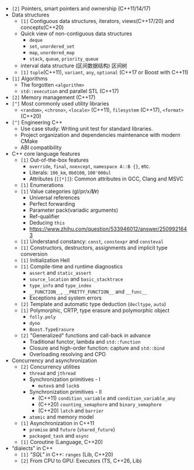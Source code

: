 * `[2]` Pointers, smart pointers and ownership (C++11/14/17)
* Data structures
  * `[1]` Contiguous data structures, iterators, views(C++17/20) and concepts(C++20)
  * Quick view of non-contiguous data structures
	  * `deque`
	  * `set`, `unordered_set`
	  * `map`, `unordered_map`
	  * `stack`, `queue`, `priority_queue`
  * interval data structure (区间数据结构) 区间树
  * `[1]` `tuple`(C++11), `variant`, `any`, `optional` (C++17 or Boost with C++11)
* `[1]` Algorithms
  * The forgotten `<algorithm>`
  * `std::execution` and parallel STL (C++17)
* `[2]` Memory management (C++17)
* `[^]` Most commonly used utility libraries
  * `<random>`, `<chrono>`, `<locale>` (C++11), `filesystem` (C++17), `<format>` (C++20)
* `[^]` Engineering C++
	* Use case study: Writing unit test for standard libraries.
	* Project organization and dependencies maintenance with modern CMake
	* ABI compatibility
* C++ core language features
  * `[1]` Out-of-the-box features
    * `override`, `final`, `noexcept`, `namespace A::B {}`, etc.
    * Literals: `100_km`, `0b0100`, `100'000ul`
    * Attributes (`[[*]]`): Common attributes in GCC, Clang and MSVC
  * `[1]` Enumerations
  * `[1]` Value categories (gl/pr/x/**l/r**)
    * Universal references
    * Perfect forwarding
    * Parameter pack(variadic arguments)
    * Ref-qualifier
    * Deducing `this`
    * https://www.zhihu.com/question/533946012/answer/2509921643
  * `[1]` Understand constancy: `const`, `constexpr` and `consteval`
  * `[1]` Constructors, destructors, assignments and implicit type conversion
  * `[1]` Initialization Hell
  * `[1]` Compile-time and runtime diagnostics
    * `assert` and `static_assert`
    * `source_location` and `basic_stacktrace`
    * `type_info` and `type_index`
    * `__FUNCTION__`, `__PRETTY_FUNCTION__` and `__func__`
    * Exceptions and system errors
  * `[2]` Template and automatic type deduction (`decltype`, `auto`)
  * `[1]` Polymorphic, CRTP, type erasure and polymorphic object
	  * `folly.poly`
	  * `dyno`
	  * `Boost.TypeErasure`
  * `[2]` "Generalized" functions and call-back in advance
    * Traditional functor, lambda and `std::function`
    * Closure and high-order function: capture and `std::bind`
    * Overloading resolving and CPO
* Concurrency and asynchronization
  * `[2]` Concurrency utilities
      * `thread` and `jthread`
    * Synchronization primitives - I
      * `mutex`s and `lock`s
    * Synchronization primitives - II
      * (C++11) `condition_variable` and `condition_variable_any`
      * (C++20) `counting_semaphore` and `binary_semaphore`
      * (C++20) `latch` and `barrier`
    * `atomic` and memory model
  * `[1]` Asynchronization in C++11
    * `promise` and `future` (`shared_future`)
    * `packaged_task` and `async`
  * `[1]` Coroutine (Language, C++20)
* “dialects” in C++
  * `[1]` _"SQL"_ in C++: `ranges` (Lib, C++20)
  * `[2]` From CPU to GPU: Executors (TS, C++26, Lib)
